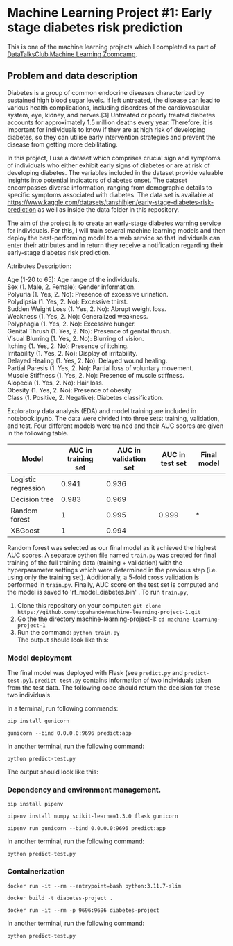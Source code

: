 # Machine Learning Project #1: Early stage diabetes risk prediction  
This is one of the machine learning projects which I completed as part of [DataTalksClub Machine Learning Zoomcamp](https://github.com/DataTalksClub/machine-learning-zoomcamp). 

## Problem and data description 
Diabetes is a group of common endocrine diseases characterized by sustained high blood sugar levels. If left untreated, the disease can lead to various health complications, including disorders of the cardiovascular system, eye, kidney, and nerves.[3] Untreated or poorly treated diabetes accounts for approximately 1.5 million deaths every year. Therefore, it is important for individuals to know if they are at high risk of developing diabetes, so they can utilise early intervention strategies and prevent the disease from getting more debilitating.  

In this project, I use a dataset which comprises crucial sign and symptoms of individuals who either exhibit early signs of diabetes or are at risk of developing diabetes. The variables included in the dataset provide valuable insights into potential indicators of diabetes onset. The dataset encompasses diverse information, ranging from demographic details to specific symptoms associated with diabetes. The data set is available at https://www.kaggle.com/datasets/tanshihjen/early-stage-diabetes-risk-prediction as well as inside the data folder in this repository.

The aim of the project is to create an early-stage diabetes warning service for individuals. For this, I will train several machine learning models and then deploy the best-performing model to a web service so that individuals can enter their attributes and in return they receive a notification regarding their early-stage diabetes risk prediction. 

Attributes Description:  

Age (1-20 to 65): Age range of the individuals.  
Sex (1. Male, 2. Female): Gender information.  
Polyuria (1. Yes, 2. No): Presence of excessive urination.  
Polydipsia (1. Yes, 2. No): Excessive thirst.  
Sudden Weight Loss (1. Yes, 2. No): Abrupt weight loss.  
Weakness (1. Yes, 2. No): Generalized weakness.  
Polyphagia (1. Yes, 2. No): Excessive hunger.  
Genital Thrush (1. Yes, 2. No): Presence of genital thrush.  
Visual Blurring (1. Yes, 2. No): Blurring of vision.  
Itching (1. Yes, 2. No): Presence of itching.  
Irritability (1. Yes, 2. No): Display of irritability.  
Delayed Healing (1. Yes, 2. No): Delayed wound healing.  
Partial Paresis (1. Yes, 2. No): Partial loss of voluntary movement.  
Muscle Stiffness (1. Yes, 2. No): Presence of muscle stiffness.  
Alopecia (1. Yes, 2. No): Hair loss.  
Obesity (1. Yes, 2. No): Presence of obesity.  
Class (1. Positive, 2. Negative): Diabetes classification.  

Exploratory data analysis (EDA) and model training are included in notebook.ipynb. The data were divided into three sets: training, validation, and test. Four different models were trained and their AUC scores are given in the following table.  

| Model | AUC in training set | AUC in validation set | AUC in test set | Final model |
| ----- | --------------------| --------------------- | --------------- | ----------- |
| Logistic regression | 0.941 | 0.936                 |                 |             |
| Decision tree       | 0.983 | 0.969                 |                 |             |
| Random forest       | 1     | 0.995                 | 0.999           |  *          |
| XBGoost             | 1     | 0.994                 |                 |             |

Random forest was selected as our final model as it achieved the highest AUC scores. A separate python file named ``train.py`` was created for final training of the full training data (training + validation) with the hyperparameter settings which were determined in the previous step (i.e. using only the training set). Additionally, a 5-fold cross validation is performed in ``train.py``. Finally, AUC score on the test set is computed and the model is saved to 'rf_model_diabetes.bin' . To run ``train.py``,

1) Clone this repository on your computer: ``git clone https://github.com/topahande/machine-learning-project-1.git``
2) Go the the directory machine-learning-project-1: ``cd machine-learning-project-1``
3) Run the command: ``python train.py``  
   The output should look like this:


### Model deployment

The final model was deployed with Flask (see ``predict.py`` and ``predict-test.py``). ``predict-test.py`` contains information of two individuals taken from the test data. The following code should return the decision for these two individuals.

In a terminal, run following commands:

``pip install gunicorn``

``gunicorn --bind 0.0.0.0:9696 predict:app``

In another  terminal, run the following command:  

``python predict-test.py``  

The output should look like this:


### Dependency and environment management. 

``pip install pipenv``

``pipenv install numpy scikit-learn==1.3.0 flask gunicorn``

``pipenv run gunicorn --bind 0.0.0.0:9696 predict:app``

In another  terminal, run the following command:  

``python predict-test.py``  


### Containerization  

``docker run -it --rm --entrypoint=bash python:3.11.7-slim``

``docker build -t diabetes-project .``

``docker run -it --rm -p 9696:9696 diabetes-project``

In another  terminal, run the following command:  

``python predict-test.py`` 







